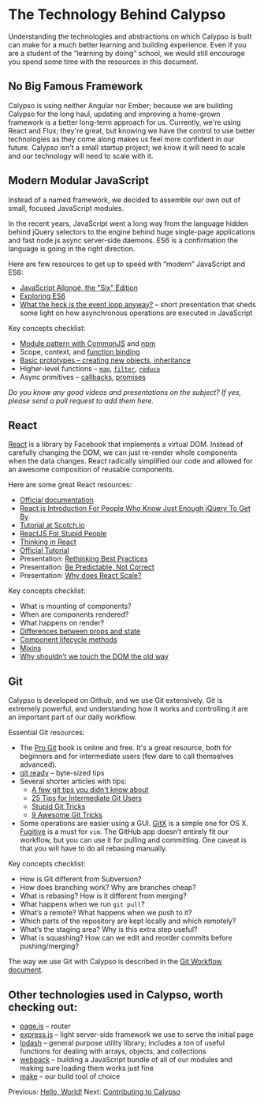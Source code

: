 # The Technology Behind Calypso

Understanding the technologies and abstractions on which Calypso is built can make for a much better learning and building experience. Even if you are a student of the “learning by doing” school, we would still encourage you spend some time with the resources in this document.

## No Big Famous Framework

Calypso is using neither Angular nor Ember; because we are building Calypso for the long haul, updating and improving a home-grown framework is a better long-term approach for us. Currently, we're using React and Flux; they're great, but knowing we have the control to use better technologies as they come along makes us feel more confident in our future. Calypso isn't a small startup project; we know it will need to scale and our technology will need to scale with it.

## Modern Modular JavaScript

Instead of a named framework, we decided to assemble our own out of small, focused JavaScript modules.

In the recent years, JavaScript went a long way from the language hidden behind jQuery selectors to the engine behind huge single-page applications and fast node.js async server-side daemons. ES6 is a confirmation the language is going in the right direction.

Here are few resources to get up to speed with “modern” JavaScript and ES6:

* [JavaScript Allongé, the "Six" Edition](https://leanpub.com/javascriptallongesix/read)
* [Exploring ES6](http://exploringjs.com/es6/)
* [What the heck is the event loop anyway?](https://www.youtube.com/watch?v=8aGhZQkoFbQ) – short presentation that sheds some light on how asynchronous operations are executed in JavaScript

Key concepts checklist:

* [Module pattern with CommonJS](http://darrenderidder.github.io/talks/ModulePatterns/) and [npm](https://docs.npmjs.com)
* Scope, context, and [function binding](http://dailyjs.com/2012/06/24/this-binding/)
* [Basic prototypes – creating new objects, inheritance](https://developer.mozilla.org/en-US/docs/Web/JavaScript/Inheritance_and_the_prototype_chain)
* Higher-level functions – [`map`](https://developer.mozilla.org/en-US/docs/Web/JavaScript/Reference/Global_Objects/Array/map), [`filter`](https://developer.mozilla.org/en-US/docs/Web/JavaScript/Reference/Global_Objects/Array/filter), [`reduce`](https://developer.mozilla.org/en-US/docs/Web/JavaScript/Reference/Global_Objects/Array/Reduce)
* Async primitives – [callbacks](https://docs.nodejitsu.com/articles/getting-started/control-flow/what-are-callbacks), [promises](https://developer.mozilla.org/en/docs/Web/JavaScript/Reference/Global_Objects/Promise)

*Do you know any good videos and presentations on the subject? If yes, please send a pull request to add them here.*

## React

[React](http://facebook.github.io/react/) is a library by Facebook that implements a virtual DOM. Instead of carefully changing the DOM, we can just re-render whole components when the data changes. React radically simplified our code and allowed for an awesome composition of reusable components.

Here are some great React resources:

* [Official documentation](http://facebook.github.io/react/docs/getting-started.html)
* [React.js Introduction For People Who Know Just Enough jQuery To Get By](http://reactfordesigners.com/labs/reactjs-introduction-for-people-who-know-just-enough-jquery-to-get-by/)
* [Tutorial at Scotch.io](https://scotch.io/tutorials/learning-react-getting-started-and-concepts)
* [ReactJS For Stupid People](http://blog.andrewray.me/reactjs-for-stupid-people/)
* [Thinking in React](http://facebook.github.io/react/docs/thinking-in-react.html)
* [Official Tutorial](http://facebook.github.io/react/docs/tutorial.html)
* Presentation: [Rethinking Best Practices](https://www.youtube.com/watch?v=x7cQ3mrcKaY)
* Presentation: [Be Predictable, Not Correct](https://www.youtube.com/watch?v=h3KksH8gfcQ)
* Presentation: [Why does React Scale?](https://www.youtube.com/watch?v=D-ioDiacTm8)

Key concepts checklist:

* What is mounting of components?
* When are components rendered?
* What happens on render?
* [Differences between props and state](http://facebook.github.io/react/docs/interactivity-and-dynamic-uis.html)
* [Component lifecycle methods](http://facebook.github.io/react/docs/component-specs.html)
* [Mixins](http://facebook.github.io/react/docs/reusable-components.html#mixins)
* [Why shouldn’t we touch the DOM the old way](http://facebook.github.io/react/docs/working-with-the-browser.html)

## Git

Calypso is developed on Github, and we use Git extensively. Git is extremely powerful, and understanding how it works and controlling it are an important part of our daily workflow.

Essential Git resources:

* The [Pro Git](http://git-scm.com/book/en/v2) book is online and free. It's a great resource, both for beginners and for intermediate users (few dare to call themselves advanced).
* [git ready](http://gitready.com) – byte-sized tips
* Several shorter articles with tips:
	- [A few git tips you didn't know about](http://mislav.uniqpath.com/2010/07/git-tips/)
	- [25 Tips for Intermediate Git Users](https://www.andyjeffries.co.uk/25-tips-for-intermediate-git-users/)
	- [Stupid Git Tricks](http://webchick.net/stupid-git-tricks)
	- [9 Awesome Git Tricks](http://www.tychoish.com/posts/9-awesome-git-tricks/)
* Some operations are easier using a GUI. [GitX](http://rowanj.github.io/gitx/) is a simple one for OS X. [Fugitive](https://github.com/tpope/vim-fugitive) is a must for `vim`. The GitHub app doesn’t entirely fit our workflow, but you can use it for pulling and committing. One caveat is that you will have to do all rebasing manually.

Key concepts checklist:

* How is Git different from Subversion?
* How does branching work? Why are branches cheap?
* What is rebasing? How is it different from merging?
* What happens when we run `git pull`?
* What’s a remote? What happens when we push to it?
* Which parts of the repository are kept locally and which remotely?
* What’s the staging area? Why is this extra step useful?
* What is squashing? How can we edit and reorder commits before pushing/merging?

The way we use Git with Calypso is described in the [Git Workflow document](../git-workflow.md).

## Other technologies used in Calypso, worth checking out:

* [page.js](http://visionmedia.github.io/page.js/) – router
* [express.js](http://expressjs.com) – light server-side framework we use to serve the initial page
* [lodash](https://lodash.com) – general purpose utility library; includes a ton of useful functions for dealing with arrays, objects, and collections
* [webpack](http://webpack.github.io) – building a JavaScript bundle of all of our modules and making sure loading them works just fine
* [make](http://www.gnu.org/software/make/manual/make.html) – our build tool of choice

Previous: [Hello, World!](hello-world.md) Next: [Contributing to Calypso](../../CONTRIBUTING.md)
